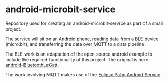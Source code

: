 # android-microbit-service

Repository used for creating an android-microbit-service as part of a small project.

The service will sit on an Android phone, reading data from a BLE device (micro:bit), and transferring the data over MQTT to a data pipeline.

The BLE work is an adaptation of the open source android example to include the required functionality of this project. The original is here [android-BluetoothLeGatt](https://github.com/googlesamples/android-BluetoothLeGatt).

The work involving MQTT makes use of the [Eclipse Paho Android Service](https://eclipse.org/paho/clients/android/).
